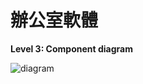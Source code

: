 # 辦公室軟體

**Level 3: Component diagram**

![diagram](https://www.plantuml.com/plantuml/svg/0/dLHRJzDW6BuduJ_CUJCIPJTUUGLEF134XKE8Lqrj2rHBsxHVHuWnwPHbHO5v6E10ms5COMDZ3aIac_mOz_LmvL_m-zgnR1qmugwsT-_pFi_tl8SU6P0IKAQupevhB4zn2itu9W4GvTl1e4HETq-mO59vgiYCH0ayO7ZGJGbJGPAMM9AFS8ge14EtReOvaWUZZmQ270aO6Q0G4HAcH877-Q9JlBDZeFV9uz4HOkpXo0DYeEz-t-3TG1UEXnb95lW0fhZXyvi7kldZUxLoQYPtB3NcHo6ef-re4XQs3Et8xq12I0h9yemKe123H7840aSSVFKu3xSBmyvF3Eud8wHCIQm8V2HF-mO5ckaVndzOfGshj0VVpHlvZ7KGDvPJvkfi4xgPYhWZA3nDIZC1ONoSfHY254LSvlTN6Dk3XMrBNxTpIN-NxqLdXmzzwWO4H4bunb20m0PA0iSvEc5HCpOrO_4Rr8vWQWSh2brt98w5xpNeSzAGCgkWmiGotC_1MAQgPs3YZP5DuWeRPLXEe3fcOHChzb2ZtihDn5Qw0Zz6hPqyBAnUGc_7ly3YGcCo4c4i5w5-yaUDLayBHl8N-WArh9tQ_bkUTpNPxoimdtJYSJXNCdzYb0jl5IS3WNfEK0e0B3_X4HdFmhTBnk87S-vIZnhIiBnwPjT5FP1dUChJYCHhO-cuhH-rTioMOFwJfSLhxMZ0jkDdqVP8dbUMokPXojXTRyjRpuJQ2bme_lTRdMboP_uAenVl5KKpju_tucmVqTFxXiAUeAsMhCrvwoHNrIlsxegLdsiLfOWqkWsUzpihOwmTehbgAyV8RXdh6HU2f-Bp7jBYOizMpyiPOPbfZm7w1bnGpRKqecjlmAi3MutMMMfODC_EjS1qB_6566Ausl5gEWokE-uHmIdUItLnbsmrZHO7wy2765Su3t-UeLT3jjhIYkjXUDgvs_y0)
